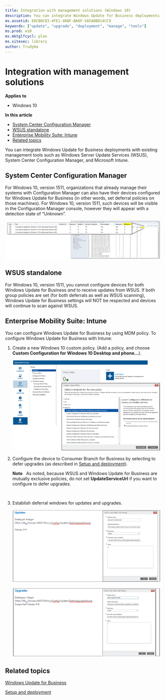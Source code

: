 ```yaml
---
title: Integration with management solutions (Windows 10)
description: You can integrate Windows Update for Business deployments with existing management tools such as Windows Server Update Services (WSUS), System Center Configuration Manager, and Microsoft Intune.
ms.assetid: E0CB0CD3-4FE1-46BF-BA6F-5A5A8BD14CC9
keywords: ["update", "upgrade", "deployment", "manage", "tools"]
ms.prod: w10
ms.mktglfcycl: plan
ms.sitesec: library
author: TrudyHa
---
```


# Integration with management solutions


**Applies to**

-   Windows 10

**In this article**

-   [System Center Configuration Manager](#system-center-configuration-manager)
-   [WSUS standalone](#wsus-standalone-)
-   [Enterprise Mobility Suite: Intune](#enterprise-mobility-suite--intune)
-   [Related topics](#related-topics)

You can integrate Windows Update for Business deployments with existing management tools such as Windows Server Update Services (WSUS), System Center Configuration Manager, and Microsoft Intune.

## System Center Configuration Manager


For Windows 10, version 1511, organizations that already manage their systems with Configuration Manager can also have their devices configured for Windows Update for Business (in other words, set deferral policies on those machines). For Windows 10, version 1511, such devices will be visible in the Configuration Manager console, however they will appear with a detection state of “Unknown”.

![figure 1](images/wuforbusiness-fig10-sccmconsole.png)

## <a href="" id="wsus-standalone-"></a>WSUS standalone


For Windows 10, version 1511, you cannot configure devices for both Windows Update for Business *and* to receive updates from WSUS. If both group policies are set (for both deferrals as well as WSUS scanning), Windows Update for Business settings will NOT be respected and devices will continue to scan against WSUS.

## Enterprise Mobility Suite: Intune


You can configure Windows Update for Business by using MDM policy. To configure Windows Update for Business with Intune:

1.  Create a new Windows 10 custom policy. (Add a policy, and choose **Custom Configuration for Windows 10 Desktop and phone…**).

    ![figure 2](images/wuforbusiness-fig11-intune.png)

2.  Configure the device to Consumer Branch for Business by selecting to defer upgrades (as described in [Setup and deployment](setup-and-deployment.md)).

    **Note**  
    As noted, because WSUS and Windows Update for Business are mutually exclusive policies, do not set **UpdateServiceUrl** if you want to configure to defer upgrades.

     

3.  Establish deferral windows for updates and upgrades.

    ![figure 3](images/wuforbusiness-fig12a-updates.png)

    ![figure 4](images/wuforbusiness-fig13a-upgrades.png)

## Related topics


[Windows Update for Business](windows-update-for-business.md)

[Setup and deployment](setup-and-deployment.md)

 

 





